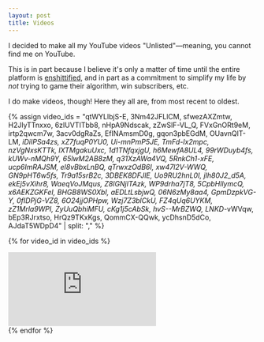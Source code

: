 ```yaml
---
layout: post
title: Videos
---
```


I decided to make all my YouTube videos "Unlisted"—meaning, you cannot find me on YouTube.

This is in part because I believe it's only a matter of time until the entire platform is [enshittified](https://pluralistic.net/2023/01/21/potemkin-ai/#hey-guys), and in part as a commitment to simplify my life by _not_ trying to game their algorithm, win subscribers, etc.

I do make videos, though! Here they all are, from most recent to oldest.

{% assign video_ids = "qtWYLlbjS-E, 3Nm42JFLlCM, sfwezAXZmtw, H2JlyTTnxxo, 6zIUVTITbb8, nHpA9Ndscak, zZwSlF-VL_Q, FVxGnORt9eM, irtp2qwcm7w, 3acv0dgRaZs, EfINAmsmD0g, gqon3pbEGdM, OUavnQlT-LM, _iDiIPSa4zs, xZ7fuqP0YU0, Ui-mnPmP5JE, TmFd-Ix2mpc, nzVgNxsKTTk, lXTMgakuUxc, 1d1TNfqxjgU, h6MewfA8UL4, 99rWDuyb4fs, kUWv-nMQh9Y, 65lwM2AB8zM, q31XzAWa4VQ, 5RnkCh1-xFE, ucp6ImRAJSM, el8vBbxLnBQ, qTrwxzOdB6I, xw47l2V-WWQ, GN9pHT6w5fs, Tr9a15srB2c, 3DBEK8DFJlE, Uo9RU2hnL0I, jIh80J2_d5A, ekEj5vXihr8, WaeqVoJMqus, Z8lGNjITAzk, WP9drha7jT8, 5CpbHllymcQ, x6AEKZGKFeI, BHGB8WS0XbI, aEDLtLsbjwQ, 06N6zMy8aa4, GpmDzpkVG-Y, 0fIDPjG-VZ8, 6O24jjOPHpw, Wzj7Z3blCkU, FZ4qUq6UYKM, zZ1Mrla9WPI, ZyUuQbhiMFU, cKg1j5cAbSk, hvS--MrBZWQ, LNKD_-vWVqw, bEp3RJrxtso, HrQz9TKxKgs, QommCX-QQwk, ycDhsnD5dCo, AJdaT5WDpD4" | split: "," %}

{% for video_id in video_ids %}

<iframe class="video" src="https://www.youtube.com/embed/{{ video_id }}" title="YouTube video player" frameborder="0" allow="accelerometer; autoplay; clipboard-write; encrypted-media; gyroscope; picture-in-picture; web-share" referrerpolicy="strict-origin-when-cross-origin" allowfullscreen></iframe>

<br />
{% endfor %}

